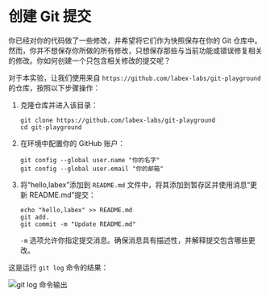 # 创建 Git 提交

你已经对你的代码做了一些修改，并希望将它们作为快照保存在你的 Git 仓库中。然而，你并不想保存你所做的所有修改，只想保存那些与当前功能或错误修复相关的修改。你如何创建一个只包含相关修改的提交呢？

对于本实验，让我们使用来自 `https://github.com/labex-labs/git-playground` 的仓库，按照以下步骤操作：

1. 克隆仓库并进入该目录：

   ```
   git clone https://github.com/labex-labs/git-playground
   cd git-playground
   ```

2. 在环境中配置你的 GitHub 账户：

   ```
   git config --global user.name "你的名字"
   git config --global user.email "你的邮箱"
   ```

3. 将“hello,labex”添加到 `README.md` 文件中，将其添加到暂存区并使用消息“更新 README.md”提交：

   ```
   echo "hello,labex" >> README.md
   git add.
   git commit -m "Update README.md"
   ```

   `-m` 选项允许你指定提交消息。确保消息具有描述性，并解释提交包含哪些更改。

这是运行 `git log` 命令的结果：

![git log 命令输出](../assets/challenge-create-commit-step1-1.png)
